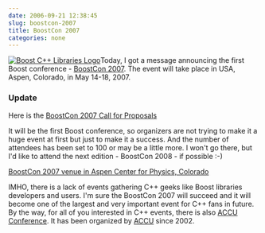 ```yaml
---
date: 2006-09-21 12:38:45
slug: boostcon-2007
title: BoostCon 2007
categories: none
---
```


[![Boost C++ Libraries Logo](/images/logos/boost-logo.png)](http://www.boost.org)Today, I got a message announcing the first Boost conference - [BoostCon 2007](http://www.boost.org/more/BoostCon07.html). The event will take place in USA, Aspen, Colorado, in May 14-18, 2007.





### Update





Here is the [BoostCon 2007 Call for Proposals](http://lists.boost.org/Archives/boost/2006/09/110959.php)








It will be the first Boost conference, so organizers are not trying to make it a huge event at first but just to make it a success. And the number of attendees has been set to 100 or may be a little more. I won't go there, but I'd like to attend the next edition - BoostCon 2008 -  if possible :-)







[BoostCon 2007 venue in Aspen Center for Physics, Colorado](http://local.google.com/local?f=q&hl=en&q=+Aspen+Center+for+Physics&sll=37.0625,-95.677068&sspn=43.443045,78.837891&ie=UTF8&om=1&z=8&ll=39.070379,-106.133423&spn=2.673829,4.927368&iwloc=A)







IMHO, there is a lack of events gathering C++ geeks like Boost libraries developers and users. I'm sure the BoostCon 2007 will succeed and it will become one of the largest and very important event for C++ fans in future. By the way, for all of you interested in C++ events, there is also [ACCU Conference](http://accu.org/index.php/conferences). It has been organized by [ACCU](http://accu.org/) since 2002.

